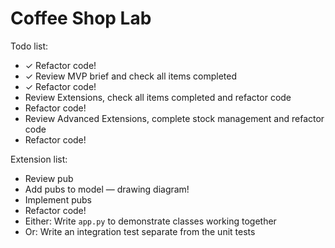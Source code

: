 # Coffee Shop Lab

Todo list:

* ✓ Refactor code!
* ✓ Review MVP brief and check all items completed
* ✓ Refactor code!
* Review Extensions, check all items completed and refactor code
* Refactor code!
* Review Advanced Extensions, complete stock management and refactor code
* Refactor code!

Extension list:

* Review pub
* Add pubs to model — drawing diagram!
* Implement pubs
* Refactor code!
* Either: Write `app.py` to demonstrate classes working together
* Or: Write an integration test separate from the unit tests

